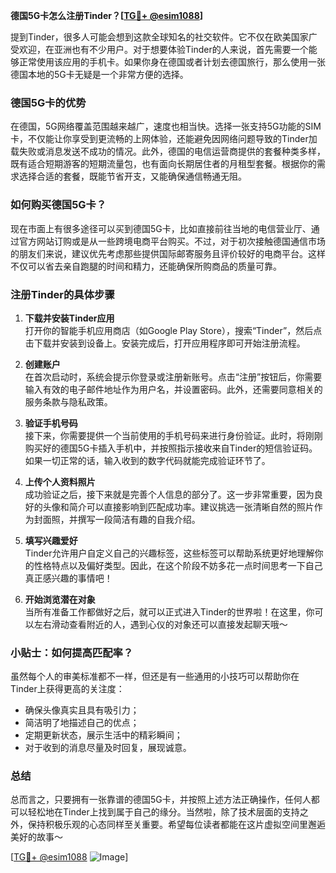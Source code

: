 **德国5G卡怎么注册Tinder？[[TG💪+ @esim1088](https://t.me/s/esim1088)]**

提到Tinder，很多人可能会想到这款全球知名的社交软件。它不仅在欧美国家广受欢迎，在亚洲也有不少用户。对于想要体验Tinder的人来说，首先需要一个能够正常使用该应用的手机卡。如果你身在德国或者计划去德国旅行，那么使用一张德国本地的5G卡无疑是一个非常方便的选择。

### 德国5G卡的优势

在德国，5G网络覆盖范围越来越广，速度也相当快。选择一张支持5G功能的SIM卡，不仅能让你享受到更流畅的上网体验，还能避免因网络问题导致的Tinder加载失败或消息发送不成功的情况。此外，德国的电信运营商提供的套餐种类多样，既有适合短期游客的短期流量包，也有面向长期居住者的月租型套餐。根据你的需求选择合适的套餐，既能节省开支，又能确保通信畅通无阻。

### 如何购买德国5G卡？

现在市面上有很多途径可以买到德国5G卡，比如直接前往当地的电信营业厅、通过官方网站订购或是从一些跨境电商平台购买。不过，对于初次接触德国通信市场的朋友们来说，建议优先考虑那些提供国际邮寄服务且评价较好的电商平台。这样不仅可以省去亲自跑腿的时间和精力，还能确保所购商品的质量可靠。

### 注册Tinder的具体步骤

1. **下载并安装Tinder应用**  
   打开你的智能手机应用商店（如Google Play Store），搜索“Tinder”，然后点击下载并安装到设备上。安装完成后，打开应用程序即可开始注册流程。

2. **创建账户**  
   在首次启动时，系统会提示你登录或注册新账号。点击“注册”按钮后，你需要输入有效的电子邮件地址作为用户名，并设置密码。此外，还需要同意相关的服务条款与隐私政策。

3. **验证手机号码**  
   接下来，你需要提供一个当前使用的手机号码来进行身份验证。此时，将刚刚购买好的德国5G卡插入手机中，并按照指示接收来自Tinder的短信验证码。如果一切正常的话，输入收到的数字代码就能完成验证环节了。

4. **上传个人资料照片**  
   成功验证之后，接下来就是完善个人信息的部分了。这一步非常重要，因为良好的头像和简介可以直接影响到匹配成功率。建议挑选一张清晰自然的照片作为封面照，并撰写一段简洁有趣的自我介绍。

5. **填写兴趣爱好**  
   Tinder允许用户自定义自己的兴趣标签，这些标签可以帮助系统更好地理解你的性格特点以及偏好类型。因此，在这个阶段不妨多花一点时间思考一下自己真正感兴趣的事情吧！

6. **开始浏览潜在对象**  
   当所有准备工作都做好之后，就可以正式进入Tinder的世界啦！在这里，你可以左右滑动查看附近的人，遇到心仪的对象还可以直接发起聊天哦～

### 小贴士：如何提高匹配率？

虽然每个人的审美标准都不一样，但还是有一些通用的小技巧可以帮助你在Tinder上获得更高的关注度：

- 确保头像真实且具有吸引力；
- 简洁明了地描述自己的优点；
- 定期更新状态，展示生活中的精彩瞬间；
- 对于收到的消息尽量及时回复，展现诚意。

### 总结

总而言之，只要拥有一张靠谱的德国5G卡，并按照上述方法正确操作，任何人都可以轻松地在Tinder上找到属于自己的缘分。当然啦，除了技术层面的支持之外，保持积极乐观的心态同样至关重要。希望每位读者都能在这片虚拟空间里邂逅美好的故事～ 

[[TG💪+ @esim1088](https://t.me/s/esim1088) ![Image](https://i.postimg.cc/4NQfJmqS/Snipaste-2025-05-13-00-14-12.png)]
